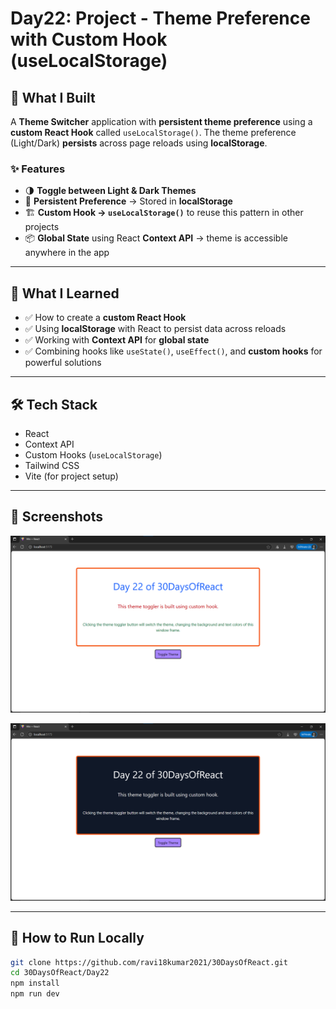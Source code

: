 # Day22: Project - Theme Preference with Custom Hook (useLocalStorage)

## 🚀 What I Built

A **Theme Switcher** application with **persistent theme preference** using a **custom React Hook** called `useLocalStorage()`. The theme preference (Light/Dark) **persists** across page reloads using **localStorage**.

### ✨ Features
- 🌗 **Toggle between Light & Dark Themes**
- 💾 **Persistent Preference** → Stored in **localStorage**
- 🏗 **Custom Hook → `useLocalStorage()`** to reuse this pattern in other projects
- 📦 **Global State** using React **Context API** → theme is accessible anywhere in the app

---

## 🧠 What I Learned

- ✅ How to create a **custom React Hook**
- ✅ Using **localStorage** with React to persist data across reloads
- ✅ Working with **Context API** for **global state**
- ✅ Combining hooks like `useState()`, `useEffect()`, and **custom hooks** for powerful solutions

---

## 🛠️ Tech Stack

- React
- Context API
- Custom Hooks (`useLocalStorage`)
- Tailwind CSS
- Vite (for project setup)

---

## 📸 Screenshots

![Screenshot](./screenshot1.png)

![Screenshot](./screenshot2.png)

---

## 🧪 How to Run Locally

```bash
git clone https://github.com/ravi18kumar2021/30DaysOfReact.git
cd 30DaysOfReact/Day22
npm install
npm run dev

